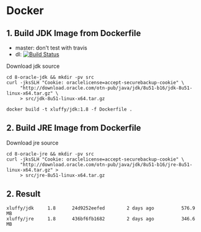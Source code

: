 Docker
======

## 1. Build JDK Image from Dockerfile

- master: don't test with travis
- dl: [![Build Status](https://travis-ci.org/xluffy/dp.svg?branch=dl)](https://travis-ci.org/xluffy/dp)

Download jdk source

```
cd 8-oracle-jdk && mkdir -pv src
curl -jksSLH "Cookie: oraclelicense=accept-securebackup-cookie" \
     "http://download.oracle.com/otn-pub/java/jdk/8u51-b16/jdk-8u51-linux-x64.tar.gz" \
     > src/jdk-8u51-linux-x64.tar.gz
```

```
docker build -t xluffy/jdk:1.8 -f Dockerfile .
```

## 2. Build JRE Image from Dockerfile

Download jre source

```
cd 8-oracle-jre && mkdir -pv src
curl -jksSLH "Cookie: oraclelicense=accept-securebackup-cookie" \
     "http://download.oracle.com/otn-pub/java/jdk/8u51-b16/jre-8u51-linux-x64.tar.gz" >
     > src/jre-8u51-linux-x64.tar.gz
```

## 2. Result

```
xluffy/jdk     1.8      24d9252eefed        2 days ago          576.9 MB
xluffy/jre     1.8      436bf6fb1682        2 days ago          346.6 MB
```
